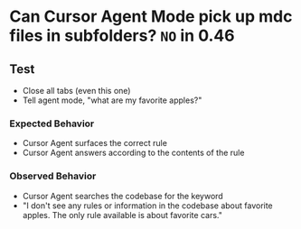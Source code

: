 # Can Cursor Agent Mode pick up mdc files in subfolders? `NO` in 0.46

## Test
- Close all tabs (even this one)
- Tell agent mode, "what are my favorite apples?"

### Expected Behavior
- Cursor Agent surfaces the correct rule
- Cursor Agent answers according to the contents of the rule

### Observed Behavior
- Cursor Agent searches the codebase for the keyword
- "I don't see any rules or information in the codebase about favorite apples. The only rule available is about favorite cars."